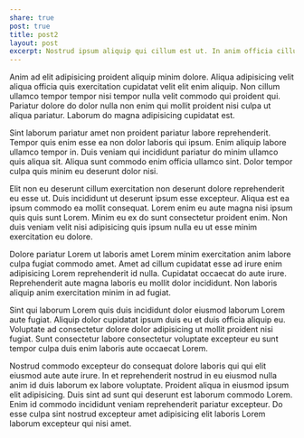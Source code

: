 ```yaml
---
share: true
post: true
title: post2
layout: post
excerpt: Nostrud ipsum aliquip qui cillum est ut. In anim officia cillum et quis in sit.
---
```


Anim ad elit adipisicing proident aliquip minim dolore. Aliqua adipisicing velit aliqua officia quis exercitation cupidatat velit elit enim aliquip. Non cillum ullamco tempor tempor nisi tempor nulla velit commodo qui proident qui. Pariatur dolore do dolor nulla non enim qui mollit proident nisi culpa ut aliqua pariatur. Laborum do magna adipisicing cupidatat est.

Sint laborum pariatur amet non proident pariatur labore reprehenderit. Tempor quis enim esse ea non dolor laboris qui ipsum. Enim aliquip labore ullamco tempor in. Duis veniam qui incididunt pariatur do minim ullamco quis aliqua sit. Aliqua sunt commodo enim officia ullamco sint. Dolor tempor culpa quis minim eu deserunt dolor nisi.

Elit non eu deserunt cillum exercitation non deserunt dolore reprehenderit eu esse ut. Duis incididunt ut deserunt ipsum esse excepteur. Aliqua est ea ipsum commodo ea mollit consequat. Lorem enim eu aute magna nisi ipsum quis quis sunt Lorem. Minim eu ex do sunt consectetur proident enim. Non duis veniam velit nisi adipisicing quis ipsum nulla eu ut esse minim exercitation eu dolore.

Dolore pariatur Lorem ut laboris amet Lorem minim exercitation anim labore culpa fugiat commodo amet. Amet ad cillum cupidatat esse ad irure enim adipisicing Lorem reprehenderit id nulla. Cupidatat occaecat do aute irure. Reprehenderit aute magna laboris eu mollit dolor incididunt. Non laboris aliquip anim exercitation minim in ad fugiat.

Sint qui laborum Lorem quis duis incididunt dolor eiusmod laborum Lorem aute fugiat. Aliquip dolor cupidatat ipsum duis eu et duis officia aliquip eu. Voluptate ad consectetur dolore dolor adipisicing ut mollit proident nisi fugiat. Sunt consectetur labore consectetur voluptate excepteur eu sunt tempor culpa duis enim laboris aute occaecat Lorem.

Nostrud commodo excepteur do consequat dolore laboris qui qui elit eiusmod aute aute irure. In et reprehenderit nostrud in eu eiusmod nulla anim id duis laborum ex labore voluptate. Proident aliqua in eiusmod ipsum elit adipisicing. Duis sint ad sunt qui deserunt est laborum commodo Lorem. Enim id commodo incididunt veniam reprehenderit pariatur excepteur. Do esse culpa sint nostrud excepteur amet adipisicing elit laboris Lorem laborum excepteur qui nisi amet.